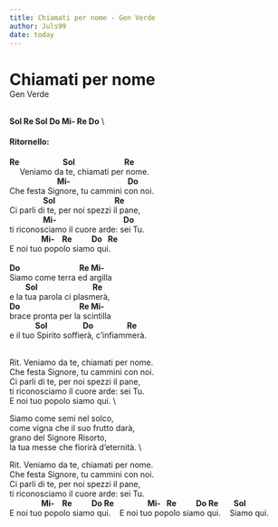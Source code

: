 ```yaml
---
title: Chiamati per nome - Gen Verde
author: Juls99
date: today
---
```


<h1 style="margin-bottom:0;">Chiamati per nome</h1>
Gen Verde
<br><br>

**Sol Re Sol Do Mi- Re Do** \


#### Ritornello:
**Re &emsp;&emsp;&emsp;&emsp;&emsp; Sol &emsp;&emsp;&emsp;&emsp;&emsp;&emsp;Re** \
&emsp; Veniamo da te, chiamati per nome. \
**&emsp;&emsp;&emsp;&emsp;&emsp;&emsp;Mi- &emsp;&emsp;&emsp;&emsp;&emsp;&emsp;&emsp;Do** \
Che festa Signore, tu cammini con noi. \
**&emsp;&emsp;&emsp;&emsp; Sol &emsp;&emsp;&emsp;&emsp;&emsp;&emsp;&emsp; Re** \
Ci parli di te, per noi spezzi il pane, \
**&emsp;&emsp;&emsp;&emsp; Mi- &emsp;&emsp;&emsp;&emsp;&emsp;&emsp;&emsp;&emsp; Do** \
ti riconosciamo il cuore arde: sei Tu. \
**&emsp;&emsp;&emsp;&emsp;Mi- &ensp; Re &emsp;&emsp; Do &nbsp; Re** \
E noi tuo popolo siamo qui. \
<br>
**Do &emsp;&emsp;&emsp;&emsp;&emsp;&emsp;&emsp; Re Mi-** \
Siamo come terra ed argilla \
**&emsp;&emsp;Sol &emsp;&emsp;&emsp;&emsp;&emsp;&emsp; &nbsp; Re** \
e la tua parola ci plasmerà, \
**Do &emsp;&emsp;&emsp;&emsp;&emsp;&emsp;&emsp; Re Mi-** \
brace pronta per la scintilla \
**&emsp;&emsp;&emsp; Sol &emsp;&emsp;&emsp;&emsp; Do &emsp;&emsp;&emsp;&emsp;Re** \
e il tuo Spirito soffierà, c’infiammerà. \
<br>

Rit. Veniamo da te, chiamati per nome. \
Che festa Signore, tu cammini con noi. \
Ci parli di te, per noi spezzi il pane, \
ti riconosciamo il cuore arde: sei Tu. \
E noi tuo popolo siamo qui. \

Siamo come semi nel solco, \
come vigna che il suo frutto darà, \
grano del Signore Risorto, \
la tua messe che fiorirà d’eternità. \

Rit. Veniamo da te, chiamati per nome. \
Che festa Signore, tu cammini con noi. \
Ci parli di te, per noi spezzi il pane, \
ti riconosciamo il cuore arde: sei Tu. \
**&emsp;&emsp;&emsp;&emsp;Mi- &ensp; Re &emsp;&emsp; Do Re &emsp;&emsp;&emsp;&emsp;Mi- &ensp;Re &emsp;&emsp; Do Re &emsp; &nbsp; Sol** \
E noi tuo popolo siamo qui. &nbsp;&nbsp; E noi tuo popolo siamo qui. &nbsp;&nbsp; Siamo qui. 

